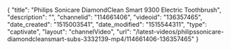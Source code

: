 {
    "title": "Philips Sonicare DiamondClean Smart 9300 Electric Toothbrush",
    "description": "",
    "channelid": "114661406",
    "videoid": "136357465",
    "date_created": "1515003541",
    "date_modified": "1515544311",
    "type": "captivate",
    "layout": "channelVideo",
    "url": "\/latest-videos\/philipssonicare-diamondcleansmart-subs-3332139-mp4\/114661406-136357465"
}